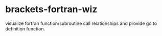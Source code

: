 # brackets-fortran-wiz
visualize fortran function/subroutine call relationships and provide go to definition function.
